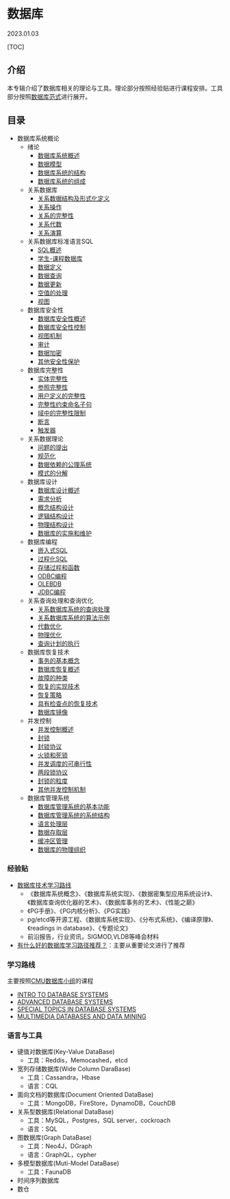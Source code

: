 # 数据库
2023.01.03

[TOC]



## 介绍

本专辑介绍了数据库相关的理论与工具。理论部分按照经验贴进行课程安排。工具部分按照[数据库范式](https://www.youtube.com/watch?v=W2Z7fbCLSTw)进行展开。

## 目录

* 数据库系统概论
  * 绪论
    * [数据库系统概述](./notes/数据库系统概论/绪论/数据库系统概述.md)
    * [数据模型](./notes/数据库系统概论/绪论/数据模型.md)
    * [数据库系统的结构](./notes/数据库系统概论/绪论/数据库系统的结构.md)
    * [数据库系统的组成](./notes/数据库系统概论/绪论/数据库系统的组成.md)
  * 关系数据库
    * [关系数据结构及形式化定义](./notes/数据库系统概论/关系数据库/关系数据结构及形式化定义.md)
    * [关系操作](./notes/数据库系统概论/关系数据库/关系操作.md)
    * [关系的完整性](./notes/数据库系统概论/关系数据库/关系的完整性.md)
    * [关系代数](./notes/数据库系统概论/关系数据库/关系代数.md)
    * [关系演算](./notes/数据库系统概论/关系数据库/关系演算.md)
  * 关系数据库标准语言SQL
    * [SQL概述](./notes/数据库系统概论/关系数据库标准语言SQL/SQL概述.md)
    * [学生-课程数据库](./notes/数据库系统概论/关系数据库标准语言SQL/学生-课程数据库.md)
    * [数据定义](./notes/数据库系统概论/关系数据库标准语言SQL/数据定义.md)
    * [数据查询](./notes/数据库系统概论/关系数据库标准语言SQL/数据查询.md)
    * [数据更新](./notes/数据库系统概论/关系数据库标准语言SQL/数据更新.md)
    * [空值的处理](./notes/数据库系统概论/关系数据库标准语言SQL/空值的处理.md)
    * [视图](./notes/数据库系统概论/关系数据库标准语言SQL/视图.md)
  * 数据库安全性
    * [数据库安全性概述](./notes/数据库系统概论/数据库安全性/数据库安全性概述.md)
    * [数据库安全性控制](./notes/数据库系统概论/数据库安全性/数据库安全性控制.md)
    * [视图机制](./notes/数据库系统概论/数据库安全性/视图机制.md)
    * [审计](./notes/数据库系统概论/数据库安全性/审计.md)
    * [数据加密](./notes/数据库系统概论/数据库安全性/数据加密.md)
    * [其他安全性保护](./notes/数据库系统概论/数据库安全性/其他安全性保护.md)
  * 数据库完整性
    * [实体完整性](./notes/数据库系统概论/数据库完整性/实体完整性.md)
    * [参照完整性](./notes/数据库系统概论/数据库完整性/参照完整性.md)
    * [用户定义的完整性](./notes/数据库系统概论/数据库完整性/用户定义的完整性.md)
    * [完整性约束命名子句](./notes/数据库系统概论/数据库完整性/完整性约束命名子句.md)
    * [域中的完整性限制](./notes/数据库系统概论/数据库完整性/域中的完整性限制.md)
    * [断言](./notes/数据库系统概论/数据库完整性/断言.md)
    * [触发器](./notes/数据库系统概论/数据库完整性/触发器.md)
  * 关系数据理论
    * [问题的提出](./notes/数据库系统概论/关系数据理论/问题的提出.md)
    * [规范化](./notes/数据库系统概论/关系数据理论/规范化.md)
    * [数据依赖的公理系统](./notes/数据库系统概论/关系数据理论/数据依赖的公理系统.md)
    * [模式的分解](./notes/数据库系统概论/关系数据理论/模式的分解.md)
  * 数据库设计
    * [数据库设计概述](./notes/数据库系统概论/数据库设计/数据库设计概述.md)
    * [需求分析](./notes/数据库系统概论/数据库设计/需求分析.md)
    * [概念结构设计](./notes/数据库系统概论/数据库设计/概念结构设计.md)
    * [逻辑结构设计](./notes/数据库系统概论/数据库设计/逻辑结构设计.md)
    * [物理结构设计](./notes/数据库系统概论/数据库设计/物理结构设计.md)
    * [数据库的实施和维护](./notes/数据库系统概论/数据库设计/数据库的实施和维护.md)
  * 数据库编程
    * [嵌入式SQL](./notes/数据库系统概论/数据库编程/嵌入式SQL.md)
    * [过程化SQL](./notes/数据库系统概论/数据库编程/过程化SQL.md)
    * [存储过程和函数](./notes/数据库系统概论/数据库编程/存储过程和函数.md)
    * [ODBC编程](./notes/数据库系统概论/数据库编程/ODBC编程.md)
    * [OLEBDB](./notes/数据库系统概论/数据库编程/OLEBDB.md)
    * [JDBC编程](./notes/数据库系统概论/数据库编程/JDBC编程.md)
  * 关系查询处理和查询优化
    * [关系数据库系统的查询处理](./notes/数据库系统概论/关系查询处理和查询优化/关系数据库系统的查询处理.md)
    * [关系数据库系统的算法示例](./notes/数据库系统概论/关系查询处理和查询优化/关系数据库系统的算法示例.md)
    * [代数优化](./notes/数据库系统概论/关系查询处理和查询优化/代数优化.md)
    * [物理优化](./notes/数据库系统概论/关系查询处理和查询优化/物理优化.md)
    * [查询计划的执行](./notes/数据库系统概论/关系查询处理和查询优化/查询计划的执行.md)
  * 数据库恢复技术
    * [事务的基本概念](./notes/数据库系统概论/数据库恢复技术/事务的基本概念.md)
    * [数据库恢复概述](./notes/数据库系统概论/数据库恢复技术/数据库恢复概述.md)
    * [故障的种类](./notes/数据库系统概论/数据库恢复技术/故障的种类.md)
    * [恢复的实现技术](./notes/数据库系统概论/数据库恢复技术/恢复的实现技术.md)
    * [恢复策略](./notes/数据库系统概论/数据库恢复技术/恢复策略.md)
    * [具有检查点的恢复技术](./notes/数据库系统概论/数据库恢复技术/具有检查点的恢复技术.md)
    * [数据库镜像](./notes/数据库系统概论/数据库恢复技术/数据库镜像.md)
  * 并发控制
    * [并发控制概述](./notes/数据库系统概论/并发控制/并发控制概述.md)
    * [封锁](./notes/数据库系统概论/并发控制/封锁.md)
    * [封锁协议](./notes/数据库系统概论/并发控制/封锁协议.md)
    * [火锁和死锁](./notes/数据库系统概论/并发控制/火锁和死锁.md)
    * [并发调度的可串行性](./notes/数据库系统概论/并发控制/并发调度的可串行性.md)
    * [两段锁协议](./notes/数据库系统概论/并发控制/两段锁协议.md)
    * [封锁的粒度](./notes/数据库系统概论/并发控制/封锁的粒度.md)
    * [其他并发控制机制](./notes/数据库系统概论/并发控制/其他并发控制机制.md)
  * 数据库管理系统
    * [数据库管理系统的基本功能](./notes/数据库系统概论/数据库管理系统/数据库管理系统的基本功能.md)
    * [数据库管理系统的系统结构](./notes/数据库系统概论/数据库管理系统/数据库管理系统的系统结构.md)
    * [语言处理层](./notes/数据库系统概论/数据库管理系统/语言处理层.md)
    * [数据存取层](./notes/数据库系统概论/数据库管理系统/数据存取层.md)
    * [缓冲区管理](./notes/数据库系统概论/数据库管理系统/缓冲区管理.md)
    * [数据库的物理组织](./notes/数据库系统概论/数据库管理系统/数据库的物理组织.md)

### 经验贴

* [数据库技术学习路线](https://zhuanlan.zhihu.com/p/446169796)
  * 《数据库系统概念》、《数据库系统实现》、《数据密集型应用系统设计》、《数据库查询优化器的艺术》、《数据库事务的艺术》、《性能之巅》
  * 《PG手册》、《PG内核分析》、《PG实践》
  * pg/etcd等开源工程、《数据库系统实现》、《分布式系统》、《编译原理》、《readings in database》、《专题论文》
  * 前沿报告，行业资讯，SIGMOD,VLDB等峰会材料
* [有什么好的数据库学习路径推荐？](https://www.zhihu.com/question/451898647)：主要从重要论文进行了推荐

### 学习路线

主要按照[CMU数据库小组](https://db.cs.cmu.edu/)的课程

* [INTRO TO DATABASE SYSTEMS](https://15445.courses.cs.cmu.edu/fall2022)
* [ADVANCED DATABASE SYSTEMS](https://15721.courses.cs.cmu.edu/spring2020/)
* [SPECIAL TOPICS IN DATABASE SYSTEMS](https://15799.courses.cs.cmu.edu/spring2022/)
* [MULTIMEDIA DATABASES AND DATA MINING](https://15799.courses.cs.cmu.edu/spring2022/)

### 语言与工具

* 键值对数据库(Key-Value DataBase)
  * 工具：Reddis，Memocashed，etcd
* 宽列存储数据库(Wide Column DaraBase)
  * 工具：Cassandra，Hbase
  * 语言：CQL
* 面向文档的数据库(Document Oriented DataBase)
  * 工具：MongoDB，FireStore，DynamoDB，CouchDB
* 关系型数据库(Relational DataBase)
  * 工具：MySQL，Postgres，SQL server，cockroach
  * 语言：SQL
* 图数据库(Graph DataBase)
  * 工具：Neo4J，DGraph
  * 语言：GraphQL，cypher
* 多模型数据库(Muti-Model DataBase)
  * 工具：FaunaDB
* 时间序列数据库
* 数仓

